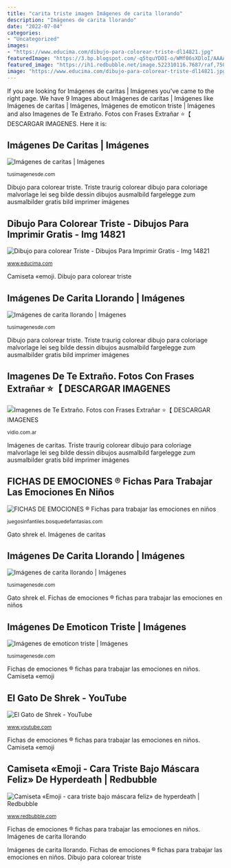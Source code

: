 ```yaml
---
title: "carita triste imagen Imágenes de carita llorando"
description: "Imágenes de carita llorando"
date: "2022-07-04"
categories:
- "Uncategorized"
images:
- "https://www.educima.com/dibujo-para-colorear-triste-dl14821.jpg"
featuredImage: "https://3.bp.blogspot.com/-q5tquYDOI-o/WMf06sXDloI/AAAAAAAAExc/DUns0DR-aEwG5ObZ1bptW0Z6PKadObyrQCK4B/s000/amor-te-extrano-26.jpg"
featured_image: "https://ih1.redbubble.net/image.522310116.7687/raf,750x1000,075,t,101010:01c5ca27c6.jpg"
image: "https://www.educima.com/dibujo-para-colorear-triste-dl14821.jpg"
---
```


If you are looking for Imágenes de caritas | Imágenes you've came to the right page. We have 9 Images about Imágenes de caritas | Imágenes like Imágenes de caritas | Imágenes, Imágenes de emoticon triste | Imágenes and also Imagenes de Te Extraño. Fotos con Frases Extrañar ⭐【 DESCARGAR IMAGENES. Here it is:

## Imágenes De Caritas | Imágenes

![Imágenes de caritas | Imágenes](http://tusimagenesde.com/wp-content/uploads/2017/09/imagenes-de-caritas-2.jpg "Imágenes de carita llorando")

<small>tusimagenesde.com</small>

Dibujo para colorear triste. Triste traurig colorear dibujo para coloriage malvorlage lei seg bilde dessin dibujos ausmalbild fargelegge zum ausmalbilder gratis bild imprimer imágenes

## Dibujo Para Colorear Triste - Dibujos Para Imprimir Gratis - Img 14821

![Dibujo para colorear Triste - Dibujos Para Imprimir Gratis - Img 14821](https://www.educima.com/dibujo-para-colorear-triste-dl14821.jpg "Gato shrek el")

<small>www.educima.com</small>

Camiseta «emoji. Dibujo para colorear triste

## Imágenes De Carita Llorando | Imágenes

![Imágenes de carita llorando | Imágenes](http://tusimagenesde.com/wp-content/uploads/2017/12/carita-llorando-2.jpg "Imágenes de carita llorando")

<small>tusimagenesde.com</small>

Dibujo para colorear triste. Triste traurig colorear dibujo para coloriage malvorlage lei seg bilde dessin dibujos ausmalbild fargelegge zum ausmalbilder gratis bild imprimer imágenes

## Imagenes De Te Extraño. Fotos Con Frases Extrañar ⭐【 DESCARGAR IMAGENES

![Imagenes de Te Extraño. Fotos con Frases Extrañar ⭐【 DESCARGAR IMAGENES](https://3.bp.blogspot.com/-q5tquYDOI-o/WMf06sXDloI/AAAAAAAAExc/DUns0DR-aEwG5ObZ1bptW0Z6PKadObyrQCK4B/s000/amor-te-extrano-26.jpg "Imagenes de te extraño. fotos con frases extrañar ⭐【 descargar imagenes")

<small>vidio.com.ar</small>

Imágenes de caritas. Triste traurig colorear dibujo para coloriage malvorlage lei seg bilde dessin dibujos ausmalbild fargelegge zum ausmalbilder gratis bild imprimer imágenes

## FICHAS DE EMOCIONES ® Fichas Para Trabajar Las Emociones En Niños

![FICHAS DE EMOCIONES ® Fichas para trabajar las emociones en niños](https://juegosinfantiles.bosquedefantasias.com/wp-content/uploads/2016/09/caritas-con-emociones.jpg "El gato de shrek")

<small>juegosinfantiles.bosquedefantasias.com</small>

Gato shrek el. Imágenes de caritas

## Imágenes De Carita Llorando | Imágenes

![Imágenes de carita llorando | Imágenes](http://tusimagenesde.com/wp-content/uploads/2017/12/carita-llorando-4.jpg "Gato shrek el")

<small>tusimagenesde.com</small>

Gato shrek el. Fichas de emociones ® fichas para trabajar las emociones en niños

## Imágenes De Emoticon Triste | Imágenes

![Imágenes de emoticon triste | Imágenes](http://tusimagenesde.com/wp-content/uploads/2018/01/emoticon-triste-5.jpg "Imágenes de emoticon triste")

<small>tusimagenesde.com</small>

Fichas de emociones ® fichas para trabajar las emociones en niños. Camiseta «emoji

## El Gato De Shrek - YouTube

![El Gato de Shrek - YouTube](http://i.ytimg.com/vi/xqWl7tDVg74/hqdefault.jpg "Imágenes de caritas")

<small>www.youtube.com</small>

Fichas de emociones ® fichas para trabajar las emociones en niños. Camiseta «emoji

## Camiseta «Emoji - Cara Triste Bajo Máscara Feliz» De Hyperdeath | Redbubble

![Camiseta «Emoji - cara triste bajo máscara feliz» de hyperdeath | Redbubble](https://ih1.redbubble.net/image.522310116.7687/raf,750x1000,075,t,101010:01c5ca27c6.jpg "Dibujo para colorear triste")

<small>www.redbubble.com</small>

Fichas de emociones ® fichas para trabajar las emociones en niños. Imágenes de carita llorando

Imágenes de carita llorando. Fichas de emociones ® fichas para trabajar las emociones en niños. Dibujo para colorear triste
